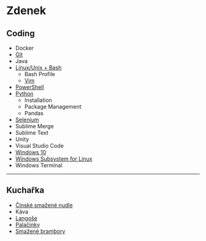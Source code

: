 # Zdenek

## Coding

* Docker
* [Git](git.md)
* Java
* [Linux/Unix + Bash](linux_unix_bash.md)
  * Bash Profile
  * [Vim](linux_unix_bash_vim.md)
* [PowerShell](powershell.md)
* [Python](python.md)
  * Installation
  * Package Management
  * Pandas
* [Selenium](selenium.md)
* Sublime Merge
* Sublime Text
* Unity
* Visual Studio Code
* [Windows 10](windows_10.md)
* [Windows Subsystem for Linux](windows_subsystem_for_linux.md)
* Windows Terminal

---

## Kuchařka

* [Čínské smažené nudle](cinske_smazene_nudle.md)
* Káva
* [Langoše](langose.md)
* [Palačinky](palacinky.md)
* [Smažené brambory](smazene_brambory.md)
